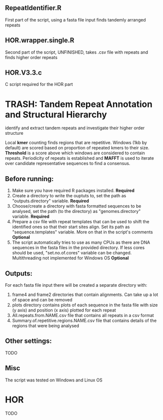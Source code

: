 ## RepeatIdentifier.R
First part of the script, using a fasta file input finds tandemly arranged repeats
## HOR.wrapper.single.R
Second part of the script, UNFINISHED, takes .csv file with repeats and finds higher order repeats
## HOR.V3.3.c 
C script required for the HOR part

# TRASH: Tandem Repeat Annotation and Structural Hierarchy
identify and extract tandem repeats and investigate their higher order structure 

Local **kmer** counting finds regions that are repetitive. Windows (1kb by default) are scored based on proportion of repeated kmers to their size. **Threshold** is a score above which windows are considered to contain repeats. Periodicity of repeats is established and **MAFFT** is used to iterate over candidate representative sequences to find a consensus. 

## Before running:

1. Make sure you have required R packages installed. **Required**
2. Create a directory to write the ouptuts to, set the path as "outputs.directory" variable. **Required**
3. Choose/create a directory with fasta formatted sequences to be analysed, set the path (to the directory) as "genomes.directory" variable. **Required**
4. Prepare a csv file with repeat templates that can be used to shift the identified ones so that their start sites align. Set its path as "sequence.templates" variable. More on that in the script's comments **Optional**
5. The script automatically tries to use as many CPUs as there are DNA sequences in the fasta files in the provided directory. If less cores should be used, "set.no.of.cores" variable can be changed. Multithreading not implemented for Windows OS **Optional**

## Outputs:
For each fasta file input there will be created a separate directory with:
1. frame4 and frame2 directories that contain alignments. Can take up a lot of space and can be removed
2. plots directory contains plots of each sequence in the fasta file with size (y axis) and position (x axis) plotted for each repeat
3. All.repeats.from.NAME.csv file that contains all repeats in a csv format
4. Summary.of.repetitive.regions.NAME.csv file that contains details of the regions that were being analysed


## Other settings:
TODO

## Misc
The script was tested on Windows and Linux OS

# HOR 
TODO


